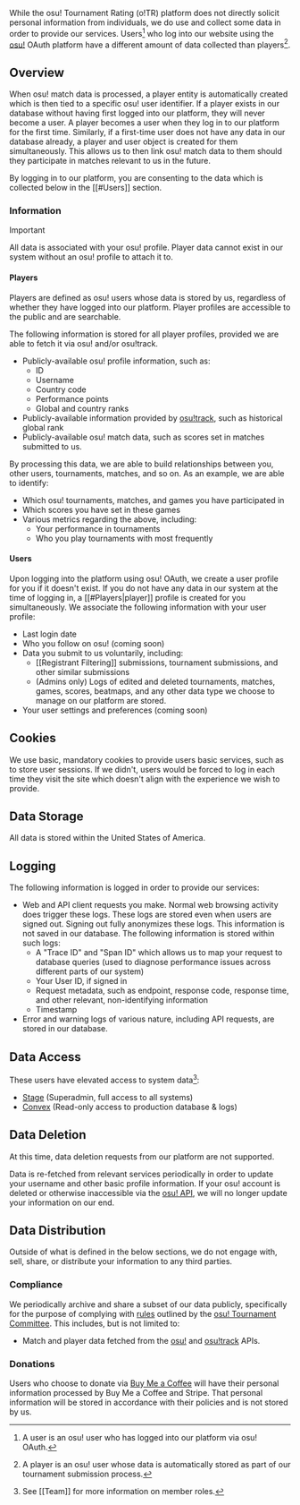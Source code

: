 While the osu! Tournament Rating (o!TR) platform does not directly solicit personal information from individuals, we do use and collect some data in order to provide our services. Users[^1] who log into our website using the [osu!](https://osu.ppy.sh/) OAuth platform have a different amount of data collected than players[^2].

## Overview

When osu! match data is processed, a player entity is automatically created which is then tied to a specific osu! user identifier. If a player exists in our database without having first logged into our platform, they will never become a user. A player becomes a user when they log in to our platform for the first time. Similarly, if a first-time user does not have any data in our database already, a player and user object is created for them simultaneously. This allows us to then link osu! match data to them should they participate in matches relevant to us in the future.

By logging in to our platform, you are consenting to the data which is collected below in the [[#Users]] section.

### Information

> [!important]
> All data is associated with your osu! profile. Player data cannot exist in our system without an osu! profile to attach it to.

#### Players

Players are defined as osu! users whose data is stored by us, regardless of whether they have logged into our platform. Player profiles are accessible to the public and are searchable.

The following information is stored for all player profiles, provided we are able to fetch it via osu! and/or osu!track.

- Publicly-available osu! profile information, such as:
    - ID
    - Username
    - Country code
    - Performance points
    - Global and country ranks
- Publicly-available information provided by [osu!track](https://ameobea.me/osutrack/), such as historical global rank
- Publicly-available osu! match data, such as scores set in matches submitted to us.

By processing this data, we are able to build relationships between you, other users, tournaments, matches, and so on. As an example, we are able to identify:

- Which osu! tournaments, matches, and games you have participated in
- Which scores you have set in these games
- Various metrics regarding the above, including:
    - Your performance in tournaments
    - Who you play tournaments with most frequently

#### Users

Upon logging into the platform using osu! OAuth, we create a user profile for you if it doesn't exist. If you do not have any data in our system at the time of logging in, a [[#Players|player]] profile is created for you simultaneously. We associate the following information with your user profile:

- Last login date
- Who you follow on osu! (coming soon)
- Data you submit to us voluntarily, including:
    - [[Registrant Filtering]] submissions, tournament submissions, and other similar submissions
    - (Admins only) Logs of edited and deleted tournaments, matches, games, scores, beatmaps, and any other data type we choose to manage on our platform are stored.
- Your user settings and preferences (coming soon)

## Cookies

We use basic, mandatory cookies to provide users basic services, such as to store user sessions. If we didn't, users would be forced to log in each time they visit the site which doesn't align with the experience we wish to provide.

## Data Storage

All data is stored within the United States of America.

## Logging

The following information is logged in order to provide our services:

- Web and API client requests you make. Normal web browsing activity does trigger these logs. These logs are stored even when users are signed out. Signing out fully anonymizes these logs. This information is not saved in our database. The following information is stored within such logs:
    - A "Trace ID" and "Span ID" which allows us to map your request to database queries (used to diagnose performance issues across different parts of our system)
    - Your User ID, if signed in
    - Request metadata, such as endpoint, response code, response time, and other relevant, non-identifying information
    - Timestamp
- Error and warning logs of various nature, including API requests, are stored in our database.

## Data Access

These users have elevated access to system data[^3]:

- [Stage](https://osu.ppy.sh/users/8191845) (Superadmin, full access to all systems)
- [Convex](https://osu.ppy.sh/users/11292327) (Read-only access to production database & logs)

## Data Deletion

At this time, data deletion requests from our platform are not supported.

Data is re-fetched from relevant services periodically in order to update your username and other basic profile information. If your osu! account is deleted or otherwise inaccessible via the [osu! API](https://osu.ppy.sh/docs/index.html), we will no longer update your information on our end.

## Data Distribution

Outside of what is defined in the below sections, we do not engage with, sell, share, or distribute your information to any third parties.

### Compliance

We periodically archive and share a subset of our data publicly, specifically for the purpose of complying with [rules](https://osu.ppy.sh/wiki/en/Tournaments/Official_support#programs) outlined by the [osu! Tournament Committee](https://osu.ppy.sh/wiki/en/People/Tournament_Committee). This includes, but is not limited to:

- Match and player data fetched from the [osu!](https://osu.ppy.sh/docs/index.html) and [osu!track](https://github.com/Ameobea/osutrack-api) APIs.

### Donations

Users who choose to donate via [Buy Me a Coffee](buymeacoffee.com/stagecodes) will have their personal information processed by Buy Me a Coffee and Stripe. That personal information will be stored in accordance with their policies and is not stored by us.

[^1]: A user is an osu! user who has logged into our platform via osu! OAuth.
[^2]: A player is an osu! user whose data is automatically stored as part of our tournament submission process.

[^3]: See [[Team]] for more information on member roles.
